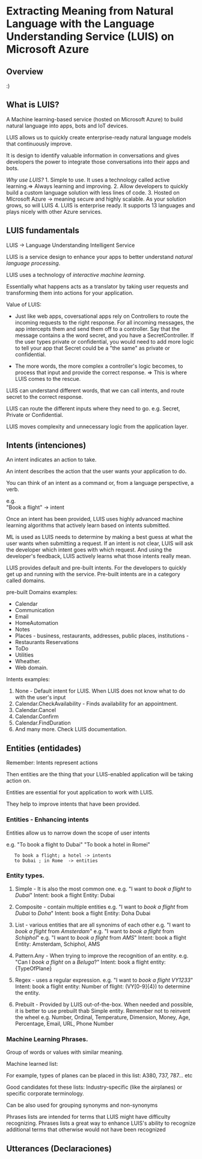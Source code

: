 # Extracting Meaning from Natural Language with the Language Understanding Service (LUIS) on Microsoft Azure

## Overview

:)

## What is LUIS?

A Machine learning-based service (hosted on Microsoft Azure) to build natural language into apps, bots and IoT devices.

LUIS allows us to quickly create enterprise-ready natural language models that continuously improve.

It is design to identify valuable information in conversations and gives developers the power to integrate those conversations into their apps and bots.

*Why use LUIS?*
    1. Simple to use. It uses a technology called active learning.=> Always learning and improving.
    2. Allow developers to quickly build a custom language solution with less lines of code.
    3. Hosted on MIcrosoft Azure -> meaning secure and highly scalable.  As your solution grows, so will LUIS
    4. LUIS is enterprise ready. It supports 13 languages and plays nicely with other Azure services.

## LUIS fundamentals

LUIS -> Language Understanding Intelligent Service

LUIS is a service design to enhance your apps to better understand *natural language processing*.

LUIS uses a technology of _interactive machine learning_.

Essentially what happens acts as a translator by taking user requests and transforming them into actions for your application.

Value of LUIS:

  - Just like web apps, coversational apps rely on Controllers to route the incoming requests to the right response.
    For all incoming messages, the app intercepts them and send them off to a controller. Say that the message contains a the word secret, and you have a SecretController. If the user types private or confidential, you would need to add more logic to tell your app that Secret could be a "the same" as private or confidential.

  - The more words, the more complex a controller's logic becomes, to process that input and provide the correct response. => This is where LUIS comes to the rescue.

  LUIS can understand different words, that we can call intents, and route secret to the correct response.

  LUIS can route the different inputs where they need to go. e.g. Secret, Private or Confidential.

  LUIS moves complexity and unnecessary logic from the application layer.


## Intents (intenciones)

An intent indicates an action to take.

An intent describes the action that the user wants your application to do.

You can think of an intent as a command or, from a language perspective, a verb.

e.g.  
      "Book a flight" -> intent

Once an intent has been provided, LUIS uses highly advanced machine learning algorithms that actively learn based on intents submitted.

ML is used as LUIS needs to determine by making a best guess at what the user wants when submitting a request. If an intent is not clear, LUIS will ask the developer which intent goes with which request. And using the developer's feedback, LUIS actively learns what those intents really mean.

LUIS provides default and pre-built intents. For the developers to quickly get up and running with the service.
Pre-built intents are in a category called domains.


pre-built Domains examples:
  - Calendar
  - Communication
  - Email
  - HomeAutomation
  - Notes
  - Places - business, restaurants, addresses, public places, institutions  -
  - Restaurants Reservations
  - ToDo
  - Utilities
  - Wheather.
  - Web domain.


Intents examples:

  1.  None    -   Default intent for LUIS. When LUIS does not know what to do with the user's input
  2.  Calendar.CheckAvailability      -     Finds availability for an appointment.
  3.  Calendar.Cancel
  4.  Calendar.Confirm
  5.  Calendar.FindDuration
  6. And many more. Check LUIS documentation.


## Entities (entidades)

Remember: Intents represent actions

Then entities are the thing that your LUIS-enabled application will be taking action on.

Entities are essential for yout application to work with LUIS.

They help to improve intents that have been provided.

### Entities - Enhancing intents

  Entities allow us to narrow down the scope of user intents

  e.g. "To book a flight to Dubai"
       "To book a hotel in Romei"

       To book a flight; a hotel -> intents
       to Dubai ; in Rome  -> entities

### Entity types.

  1. Simple - It is also the most common one.
      e.g. "I want to *book a flight* to _Dubai_"
      Intent: book a flight
      Entity: Dubai

  2. Composite  -  contain multiple entities
      e.g. "I want to *book a flight* from _Dubai_ to _Doha_"
      Intent: book a flight
      Entity: Doha Dubai

  3. List  -  various entities that are all synonims of each other
      e.g. "I want to *book a flight* from _Amsterdam_"
      e.g. "I want to *book a flight* from _Schiphol_"
      e.g. "I want to *book a flight* from _AMS_"
      Intent: book a flight
      Entity: Amsterdam, Schiphol, AMS

  4. Pattern.Any   -   When trying to improve the recognition of an entity.
      e.g. "Can I *book a flight* on a _Beluga_?"
      Intent: book a flight
      entity: {TypeOfPlane}

  5. Regex   -  uses a regular expression.
      e.g. "I want to *book a flight* _VY1233_"
      Intent: book a flight
      entity: Number of flight: (VY[0-9]{4}) to determine the entity.

  6. Prebuilt   -   Provided by LUIS out-of-the-box. When needed and possible, it is better to use prebuilt thab Simple entity. Remember not to reinvent the wheel
      e.g. Number, Ordinal, Temperature, Dimension, Money, Age, Percentage, Email, URL, Phone Number

### Machine Learning Phrases.

Group of words or values with similar meaning.

Machine learned list:

For example, types of planes can be placed in this list: A380, 737, 787... etc

Good candidates fot these lists:  Industry-specific (like the airplanes) or specific corporate terminology.

Can be also used for grouping synonyms and non-synonyms  

Phrases lists are intended for terms that LUIS might have difficulty recognizing.
Phrases lists a great way to enhance LUIS's ability to recognize additional terms that otherwise would not have been recognized

## Utterances (Declaraciones)
